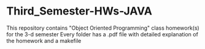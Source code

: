 # Third_Semester-HWs-JAVA
This repository contains "Object Oriented Programming" class homework(s) for the 3-d semester
Every folder has a .pdf file with detailed explanation of the homework and a makefile
